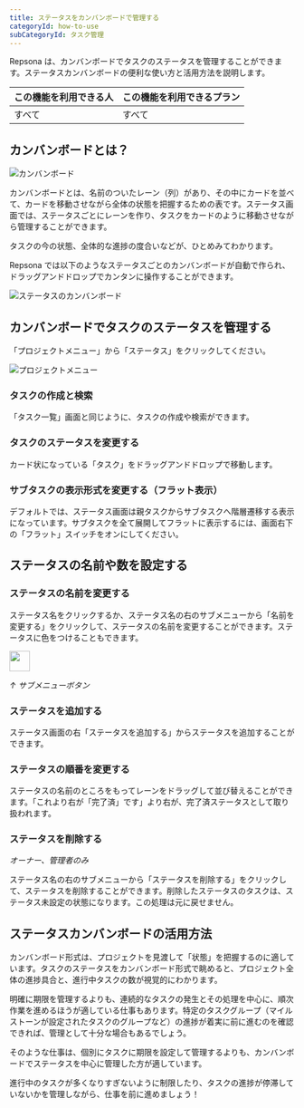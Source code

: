 ```yaml
---
title: ステータスをカンバンボードで管理する
categoryId: how-to-use
subCategoryId: タスク管理
---
```


Repsona は、カンバンボードでタスクのステータスを管理することができます。ステータスカンバンボードの便利な使い方と活用方法を説明します。

|この機能を利用できる人|この機能を利用できるプラン|
|---|---|
|すべて|すべて|

## カンバンボードとは？

![カンバンボード](/images/help/kanban.webp)

カンバンボードとは、名前のついたレーン（列）があり、その中にカードを並べて、カードを移動させながら全体の状態を把握するための表です。ステータス画面では、ステータスごとにレーンを作り、タスクをカードのように移動させながら管理することができます。

タスクの今の状態、全体的な進捗の度合いなどが、ひとめみてわかります。

Repsona では以下のようなステータスごとのカンバンボードが自動で作られ、ドラッグアンドドロップでカンタンに操作することができます。

![ステータスのカンバンボード](/images/features/ja/status.webp)

## カンバンボードでタスクのステータスを管理する

「プロジェクトメニュー」から「ステータス」をクリックしてください。

![プロジェクトメニュー](/images/help/project-menu.ja.png)

### タスクの作成と検索

「タスク一覧」画面と同じように、タスクの作成や検索ができます。

### タスクのステータスを変更する

カード状になっている「タスク」をドラッグアンドドロップで移動します。

### サブタスクの表示形式を変更する（フラット表示）

デフォルトでは、ステータス画面は親タスクからサブタスクへ階層遷移する表示になっています。サブタスクを全て展開してフラットに表示するには、画面右下の「フラット」スイッチをオンにしてください。

## ステータスの名前や数を設定する

### ステータスの名前を変更する

ステータス名をクリックするか、ステータス名の右のサブメニューから「名前を変更する」をクリックして、ステータスの名前を変更することができます。ステータスに色をつけることもできます。

<img src="/images/help/sub-menu.png" width="36">

*↑ サブメニューボタン*

### ステータスを追加する

ステータス画面の右「ステータスを追加する」からステータスを追加することができます。

### ステータスの順番を変更する

ステータスの名前のところをもってレーンをドラッグして並び替えることができます。「これより右が「完了済」です」より右が、完了済ステータスとして取り扱われます。

### ステータスを削除する

*オーナー、管理者のみ*

ステータス名の右のサブメニューから「ステータスを削除する」をクリックして、ステータスを削除することができます。削除したステータスのタスクは、ステータス未設定の状態になります。この処理は元に戻せません。

## ステータスカンバンボードの活用方法

カンバンボード形式は、プロジェクトを見渡して「状態」を把握するのに適しています。タスクのステータスをカンバンボード形式で眺めると、プロジェクト全体の進捗具合と、進行中タスクの数が視覚的にわかります。

明確に期限を管理するよりも、連続的なタスクの発生とその処理を中心に、順次作業を進めるほうが適している仕事もあります。特定のタスクグループ（マイルストーンが設定されたタスクのグループなど）の進捗が着実に前に進むのを確認できれば、管理として十分な場合もあるでしょう。

そのような仕事は、個別にタスクに期限を設定して管理するよりも、カンバンボードでステータスを中心に管理した方が適しています。

進行中のタスクが多くなりすぎないように制限したり、タスクの進捗が停滞していないかを管理しながら、仕事を前に進めましょう！
